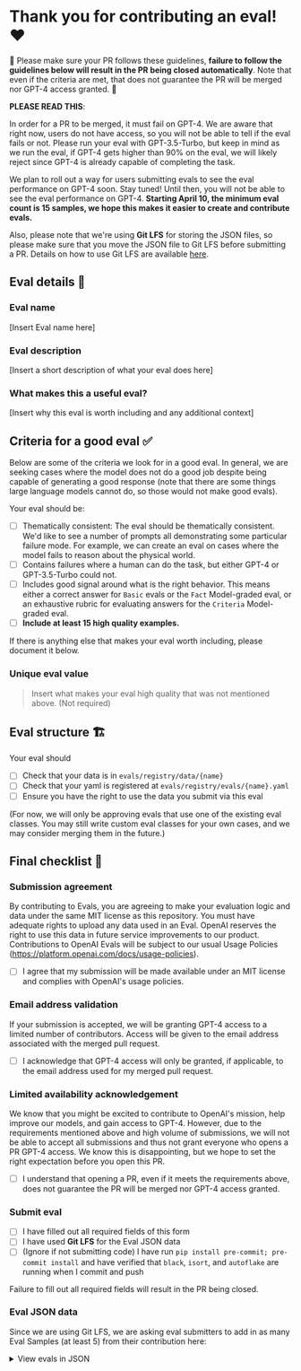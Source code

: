 # Thank you for contributing an eval! ♥️

🚨 Please make sure your PR follows these guidelines, __failure to follow the guidelines below will result in the PR being closed automatically__. Note that even if the criteria are met, that does not guarantee the PR will be merged nor GPT-4 access granted. 🚨

__PLEASE READ THIS__:

In order for a PR to be merged, it must fail on GPT-4. We are aware that right now, users do not have access, so you will not be able to tell if the eval fails or not. Please run your eval with GPT-3.5-Turbo, but keep in mind as we run the eval, if GPT-4 gets higher than 90% on the eval, we will likely reject since GPT-4 is already capable of completing the task.

We plan to roll out a way for users submitting evals to see the eval performance on GPT-4 soon. Stay tuned! Until then, you will not be able to see the eval performance on GPT-4. **Starting April 10, the minimum eval count is 15 samples, we hope this makes it easier to create and contribute evals.**

Also, please note that we're using **Git LFS** for storing the JSON files, so please make sure that you move the JSON file to Git LFS before submitting a PR. Details on how to use Git LFS are available [here](https://git-lfs.com).

## Eval details 📑
### Eval name
[Insert Eval name here]

### Eval description

[Insert a short description of what your eval does here]

### What makes this a useful eval?

[Insert why this eval is worth including and any additional context]

## Criteria for a good eval ✅

Below are some of the criteria we look for in a good eval. In general, we are seeking cases where the model does not do a good job despite being capable of generating a good response (note that there are some things large language models cannot do, so those would not make good evals).

Your eval should be:

- [ ] Thematically consistent: The eval should be thematically consistent. We'd like to see a number of prompts all demonstrating some particular failure mode. For example, we can  create an eval on cases where the model fails to reason about the physical world.
- [ ] Contains failures where a human can do the task, but either GPT-4 or GPT-3.5-Turbo could not.
- [ ] Includes good signal around what is the right behavior. This means either a correct answer for `Basic` evals or the `Fact` Model-graded eval, or an exhaustive rubric for evaluating answers for the `Criteria` Model-graded eval.
- [ ] **Include at least 15 high quality examples.**

If there is anything else that makes your eval worth including, please document it below.

### Unique eval value

> Insert what makes your eval high quality that was not mentioned above. (Not required)

## Eval structure 🏗️

Your eval should
- [ ] Check that your data is in `evals/registry/data/{name}`
- [ ] Check that your yaml is registered at `evals/registry/evals/{name}.yaml`
- [ ] Ensure you have the right to use the data you submit via this eval

(For now, we will only be approving evals that use one of the existing eval classes. You may still write custom eval classes for your own cases, and we may consider merging them in the future.)

## Final checklist 👀

### Submission agreement

By contributing to Evals, you are agreeing to make your evaluation logic and data under the same MIT license as this repository. You must have adequate rights to upload any data used in an Eval. OpenAI reserves the right to use this data in future service improvements to our product. Contributions to OpenAI Evals will be subject to our usual Usage Policies (https://platform.openai.com/docs/usage-policies).

- [ ] I agree that my submission will be made available under an MIT license and complies with OpenAI's usage policies.

### Email address validation

If your submission is accepted, we will be granting GPT-4 access to a limited number of contributors. Access will be given to the email address associated with the merged pull request.

- [ ] I acknowledge that GPT-4 access will only be granted, if applicable, to the email address used for my merged pull request.

### Limited availability acknowledgement

We know that you might be excited to contribute to OpenAI's mission, help improve our models, and gain access to GPT-4. However, due to the requirements mentioned above and high volume of submissions, we will not be able to accept all submissions and thus not grant everyone who opens a PR GPT-4 access. We know this is disappointing, but we hope to set the right expectation before you open this PR.

- [ ] I understand that opening a PR, even if it meets the requirements above, does not guarantee the PR will be merged nor GPT-4 access granted.

### Submit eval

- [ ] I have filled out all required fields of this form
- [ ] I have used **Git LFS** for the Eval JSON data
- [ ] (Ignore if not submitting code) I have run `pip install pre-commit; pre-commit install` and have verified that `black`, `isort`, and `autoflake` are running when I commit and push

Failure to fill out all required fields will result in the PR being closed.

### Eval JSON data 

Since we are using Git LFS, we are asking eval submitters to add in as many Eval Samples (at least 5) from their contribution here:

<details>
  <summary>View evals in JSON</summary>

  ### Eval
  ```jsonl
  INSERT_EVAL_HERE
  ```
</details>
